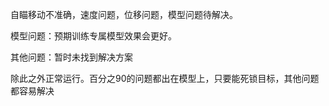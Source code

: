 自瞄移动不准确，速度问题，位移问题，模型问题待解决。

模型问题：预期训练专属模型效果会更好。

其他问题：暂时未找到解决方案

除此之外正常运行。百分之90的问题都出在模型上，只要能死锁目标，其他问题都容易解决

